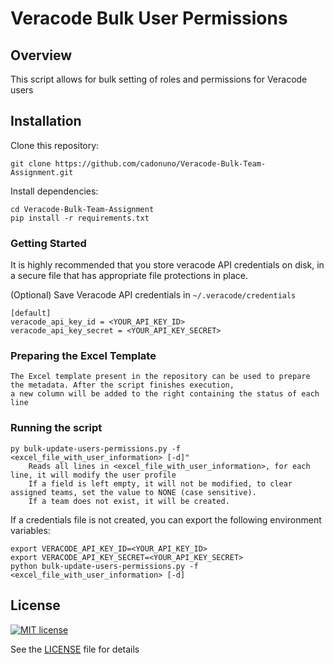 # Veracode Bulk User Permissions

## Overview

This script allows for bulk setting of roles and permissions for Veracode users

## Installation

Clone this repository:

    git clone https://github.com/cadonuno/Veracode-Bulk-Team-Assignment.git

Install dependencies:

    cd Veracode-Bulk-Team-Assignment
    pip install -r requirements.txt

### Getting Started

It is highly recommended that you store veracode API credentials on disk, in a secure file that has 
appropriate file protections in place.

(Optional) Save Veracode API credentials in `~/.veracode/credentials`

    [default]
    veracode_api_key_id = <YOUR_API_KEY_ID>
    veracode_api_key_secret = <YOUR_API_KEY_SECRET>


### Preparing the Excel Template
    The Excel template present in the repository can be used to prepare the metadata. After the script finishes execution,
    a new column will be added to the right containing the status of each line
    
### Running the script
    py bulk-update-users-permissions.py -f <excel_file_with_user_information> [-d]"
        Reads all lines in <excel_file_with_user_information>, for each line, it will modify the user profile
        If a field is left empty, it will not be modified, to clear assigned teams, set the value to NONE (case sensitive). 
        If a team does not exist, it will be created.

If a credentials file is not created, you can export the following environment variables:

    export VERACODE_API_KEY_ID=<YOUR_API_KEY_ID>
    export VERACODE_API_KEY_SECRET=<YOUR_API_KEY_SECRET>
    python bulk-update-users-permissions.py -f <excel_file_with_user_information> [-d]

## License

[![MIT license](https://img.shields.io/badge/License-MIT-blue.svg)](LICENSE)

See the [LICENSE](LICENSE) file for details

